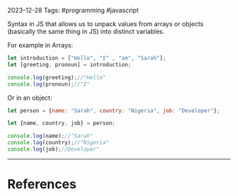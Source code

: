 2023-12-28
Tags: #programming #javascript 

Syntax in JS that allows us to unpack values from arrays or objects (basically the same thing in JS) into distinct variables. 

For example in Arrays:
```javascript
let introduction = ["Hello", "I" , "am", "Sarah"];
let [greeting, pronoun] = introduction;

console.log(greeting);//"Hello"
console.log(pronoun);//"I"
```

Or in an object:
```javascript
let person = {name: "Sarah", country: "Nigeria", job: "Developer"};

let {name, country, job} = person;

console.log(name);//"Sarah"
console.log(country);//"Nigeria"
console.log(job);//Developer"
```

---
# References
